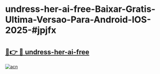# undress-her-ai-free-Baixar-Gratis-Ultima-Versao-Para-Android-IOS-2025-#jpjfx

# <h2><a href="https://ainizakaria.my?title=undress-her-ai-free&ref=24M">🔗👉 🔴 undress-her-ai-free</a></h2>

[![acn](https://github.com/user-attachments/assets/0f9c940e-d8b0-45ae-aac7-cd30a18b3e1c)](https://ainizakaria.my?title=undress-her-ai-free&ref=24M)

